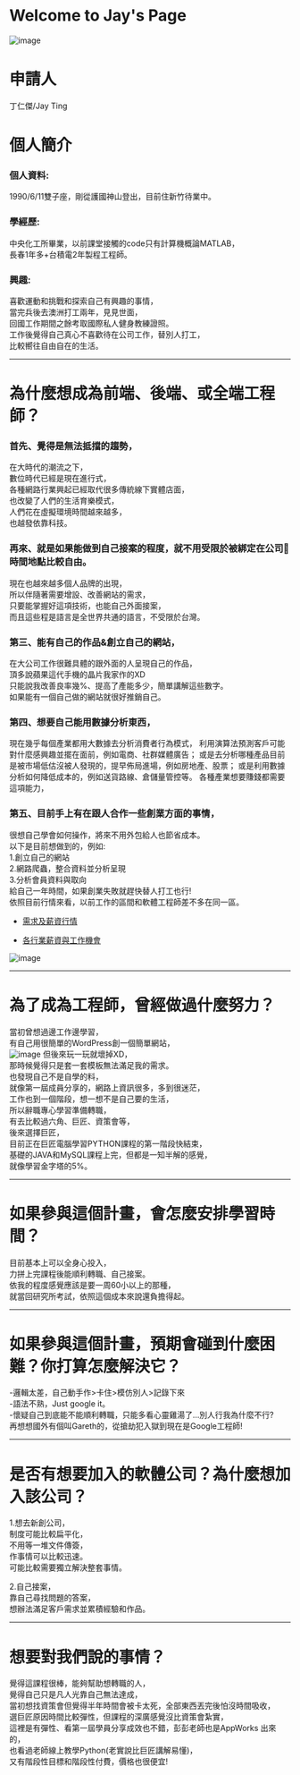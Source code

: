 # Welcome to Jay's Page

![image](https://github.com/f789520/f789520.github.io/blob/bc50709644c50fb89984ce153f352ba932c2fa07/1021.png?raw=true)

# 申請人
丁仁傑/Jay Ting  
# 個人簡介 
### 個人資料: 
1990/6/11雙子座，剛從護國神山登出，目前住新竹待業中。
### 學經歷:  
中央化工所畢業，以前課堂接觸的code只有計算機概論MATLAB，  
長春1年多+台積電2年製程工程師。
### 興趣:
喜歡運動和挑戰和探索自己有興趣的事情，  
當完兵後去澳洲打工兩年，見見世面，  
回國工作期間之餘考取國際私人健身教練證照。  
工作後覺得自己真心不喜歡待在公司工作，替別人打工，  
比較嚮往自由自在的生活。


------------------

# 為什麼想成為前端、後端、或全端工程師？

### 首先、覺得是無法抵擋的趨勢，  
在大時代的潮流之下，  
數位時代已經是現在進行式，  
各種網路行業興起已經取代很多傳統線下實體店面，  
也改變了人們的生活育樂模式，  
人們花在虛擬環境時間越來越多，  
也越發依靠科技。  

### 再來、就是如果能做到自己接案的程度，就不用受限於被綁定在公司時間地點比較自由。  
現在也越來越多個人品牌的出現，  
所以伴隨著需要增設、改善網站的需求，  
只要能掌握好這項技術，也能自己外面接案，    
而且這些程是語言是全世界共通的語言，不受限於台灣。

### 第三、能有自己的作品&創立自己的網站，  
在大公司工作很難具體的跟外面的人呈現自己的作品，  
頂多說蘋果這代手機的晶片我家作的XD  
只能說我改善良率幾%、提高了產能多少，簡單講解這些數字。  
如果能有一個自己做的網站就很好推銷自己。

### 第四、想要自己能用數據分析東西，
現在幾乎每個產業都用大數據去分析消費者行為模式，
利用演算法預測客戶可能對什麼感興趣並擺在面前，例如電商、社群媒體廣告；
或是去分析哪種產品目前是被市場低估沒被人發現的，提早佈局進場，例如房地產、股票；
或是利用數據分析如何降低成本的，例如送貨路線、倉儲量管控等。
各種產業想要賺錢都需要這項能力，

### 第五、目前手上有在跟人合作一些創業方面的事情，
很想自己學會如何操作，將來不用外包給人也節省成本。  
以下是目前想做到的，例如:  
1.創立自己的網站  
2.網路爬蟲，整合資料並分析呈現  
3.分析會員資料與取向     
給自己一年時間，如果創業失敗就趕快替人打工也行!  
依照目前行情來看，以前工作的區間和軟體工程師差不多在同一區。  

- [需求及薪資行情](https://tw.alphacamp.co/blog/software-developer-salary-in-taiwan)

- [各行業薪資與工作機會](https://guide.104.com.tw/salary/topic?subject=jobsratio&type=worker&cat=all)

![image](https://github.com/f789520/f789520.github.io/blob/d5265f395ea8042f5a2ba7439b368ee88a201ee4/%E6%9C%AA%E5%91%BD%E5%90%8D.png?raw=true)

------------------
# 為了成為工程師，曾經做過什麼努力？
當初曾想過邊工作邊學習，  
有自己用很簡單的WordPress創一個簡單網站，  
![image](https://github.com/f789520/f789520.github.io/blob/d5265f395ea8042f5a2ba7439b368ee88a201ee4/1.png?raw=true)
但後來玩一玩就壞掉XD，  
那時候覺得只是套一套模板無法滿足我的需求。  
也發現自己不是自學的料，  
就像第一屆成員分享的，網路上資訊很多，多到很迷茫，  
工作也到一個階段，想一想不是自己要的生活，  
所以辭職專心學習準備轉職，  
有去比較過六角、巨匠、資策會等，  
後來選擇巨匠，  
目前正在巨匠電腦學習PYTHON課程的第一階段快結束，  
基礎的JAVA和MySQL課程上完，但都是一知半解的感覺，  
就像學習金字塔的5%。   

------------------
# 如果參與這個計畫，會怎麼安排學習時間？
目前基本上可以全身心投入，  
力拼上完課程後能順利轉職、自己接案。  
依我的程度感覺應該是要一周60小以上的那種，  
就當回研究所考試，依照這個成本來說還負擔得起。  


------------------
# 如果參與這個計畫，預期會碰到什麼困難？你打算怎麼解決它？
-邏輯太差，自己動手作>卡住>模仿別人>記錄下來  
-語法不熟，Just google it。  
-懷疑自己到底能不能順利轉職，只能多看心靈雞湯了…別人行我為什麼不行?  
再想想國外有個叫Gareth的，從搶劫犯入獄到現在是Google工程師!  


------------------
# 是否有想要加入的軟體公司？為什麼想加入該公司？
1.想去新創公司，  
制度可能比較扁平化，  
不用等一堆文件傳簽，  
作事情可以比較迅速。  
可能比較需要獨立解決整套事情。  

2.自己接案，  
靠自己尋找問題的答案，  
想辦法滿足客戶需求並累積經驗和作品。  

------------------
# 想要對我們說的事情？
覺得這課程很棒，能夠幫助想轉職的人，    
覺得自己只是凡人光靠自己無法達成，  
當初想找資策會但覺得半年時間會被卡太死，全部東西丟完後怕沒時間吸收，  
選巨匠原因時間比較彈性，但課程的深廣感覺沒比資策會紮實，  
這裡是有彈性、看第一屆學員分享成效也不錯，彭彭老師也是AppWorks 出來的，  
也看過老師線上教學Python(老實說比巨匠講解易懂)，  
又有階段性目標和階段性付費，價格也很便宜!  



